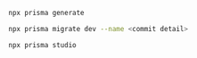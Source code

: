```bash
npx prisma generate
```

```bash
npx prisma migrate dev --name <commit detail>
```

```bash
npx prisma studio
```
